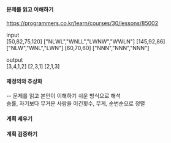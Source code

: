 #### 문제를 읽고 이해하기
https://programmers.co.kr/learn/courses/30/lessons/85002

input</br>
[50,82,75,120]	["NLWL","WNLL","LWNW","WWLN"]
[145,92,86]	["NLW","WNL","LWN"]
[60,70,60]	["NNN","NNN","NNN"]

output</br>
[3,4,1,2]
[2,3,1]
[2,1,3]
 
#### 재정의와 추상화<br>
-- 문제를 읽고 본인이 이해하기 쉬운 방식으로 해석<br>
승률, 자기보다 무거운 사람을 이긴횟수, 무게, 순번순으로 정렬

#### 계획 세우기<br>


#### 계획 검증하기

